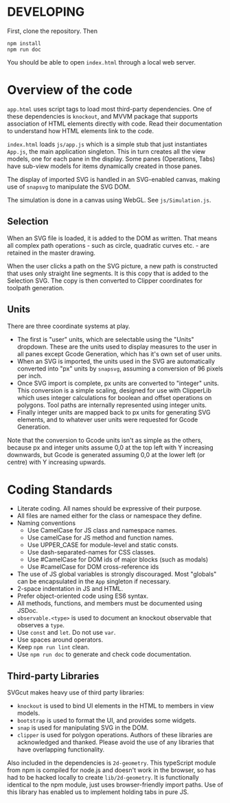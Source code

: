 # DEVELOPING

First, clone the repository. Then
```
npm install
npm run doc
```
You should be able to open `index.html` through a local web server.

# Overview of the code
`app.html` uses script tags to load most third-party dependencies.
One of these dependencies is `knockout`, and MVVM package that supports
association of HTML elements directly with code. Read their documentation
to understand how HTML elements link to the code.

`index.html` loads `js/app.js` which is a simple stub that just instantiates
`App.js`, the main application singleton. This in turn creates all the view models, one for each pane in the display. Some panes (Operations, Tabs) have sub-view models for items dynamically created in those panes.

The display of imported SVG is handled in an SVG-enabled canvas, making use of `snapsvg` to manipulate the SVG DOM.

The simulation is done in a canvas using WebGL. See `js/Simulation.js`.

## Selection
When an SVG file is loaded, it is added to the DOM as written. That means all
complex path operations - such as circle, quadratic curves etc. - are retained
in the master drawing.

When the user clicks a path on the SVG picture, a new path is constructed that
uses only straight line segments. It is this copy that is added to the
Selection SVG. The copy is then converted to Clipper coordinates for toolpath
generation.

## Units
There are three coordinate systems at play.
- The first is "user" units, which are selectable using the "Units" dropdown. These are the units used to display measures to the user in all panes except Gcode Generation, which has it's own set of user units.
- When an SVG is imported, the units used in the SVG are automatically converted into "px" units by `snapsvg`, assuming a conversion of 96 pixels per inch.
- Once SVG import is complete, px units are converted to "integer" units. This conversion is a simple scaling, designed for use with ClipperLib which uses integer calculations for boolean and offset operations on polygons. Tool paths are internally represented using integer units.
- Finally integer units are mapped back to px units for generating SVG elements, and to whatever user units were requested for Gcode Generation.

Note that the conversion to Gcode units isn't as simple as the others, because px and integer units assume 0,0 at the top left with Y increasing downwards, but Gcode is generated assuming 0,0 at the lower left (or centre) with Y increasing upwards.

# Coding Standards
+ Literate coding. All names should be expressive of their purpose.
+ All files are named either for the class or namespace they define.
+ Naming conventions
    + Use CamelCase for JS class and namespace names.
    + Use camelCase for JS method and function names.
    + Use UPPER_CASE for module-level and static consts.
    + Use dash-separated-names for CSS classes.
    + Use #CamelCase for DOM ids of major blocks (such as modals)
    + Use #camelCase for DOM cross-reference ids
+ The use of JS global variables is strongly discouraged. Most "globals" can be encapsulated in the `App` singleton if necessary.
+ 2-space indentation in JS and HTML.
+ Prefer object-oriented code using ES6 syntax.
+ All methods, functions, and members must be documented using JSDoc.
+ `observable.<type>` is used to document an knockout observable that observes a `type`.
+ Use `const` and `let`. Do not use `var`.
+ Use spaces around operators.
+ Keep `npm run lint` clean.
+ Use `npm run doc` to generate and check code documentation.

## Third-party Libraries
SVGcut makes heavy use of third party libraries:
+ `knockout` is used to bind UI elements in the HTML to members in view models.
+ `bootstrap` is used to format the UI, and provides some widgets.
+ `snap` is used for manipulating SVG in the DOM.
+ `clipper` is used for polygon operations.
Authors of these libraries are acknowledged and thanked. Please avoid the use of any libraries that have overlapping functionality.

Also included in the dependencies is `2d-geometry`. This typeScript module from npm is compiled for node.js and doesn't work in the browser, so has had to be hacked locally to create `lib/2d-geometry`. It is functionally identical to the npm module, just uses browser-friendly import paths. Use of this library has enabled us to implement holding tabs in pure JS.

